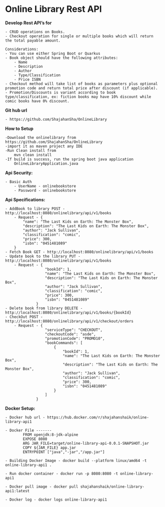 # Online Library Rest API

**Develop Rest API’s for**
 
    - CRUD operations on Books. 
    - Checkout operation for single or multiple books which will return the total payable amount.
	
    Considerations: 
    - You can use either Spring Boot or Quarkus 
    - Book object should have the following attributes: 
	    - Name 
	    - Description 
	    - Author 
	    - Type/Classification 
	    - Price ISBN 
    - Checkout method will take list of books as parameters plus optional promotion code and return total price after discount (if applicable). 
    - Promotion/Discounts is variant according to book type/classification, ex: fiction books may have 10% discount while comic books have 0% discount.	

**Git hub url**

    - https://github.com/ShajahanSha/OnlineLibrary

**How to Setup**
    
    -Download the onlinelibrary from https://github.com/ShajahanSha/OnlineLibrary
    -import it as maven project any IDE
    -Run Clean install from 
	    mvn clean install
    -If build is success, run the spring boot java application
		OnlineLibraryApplication.java
		    
**Api Security:**
    
    - Basic Auth 
	    - UserName - onlinebookstore
        - Password - onlinebookstore


**Api Specifications:**

    - AddBook to library POST - http://localhost:8080/onlinelibrary/api/v1/books
        - Request - {
            "name": "The Last Kids on Earth: The Monster Box",
            "description": "The Last Kids on Earth: The Monster Box",
            "author": "Jack Sullivan",
            "classification": "comic",
            "price": 300,
            "isbn": "0451481089"
        }
    - Fetch Book GET - http://localhost:8080/onlinelibrary/api/v1/books
    - Update book to the library PUT - http://localhost:8080/onlinelibrary/api/v1/books
        - Request - {
                      "bookId": 1,
                      "name": "The Last Kids on Earth: The Monster Box",
                      "description": "The Last Kids on Earth: The Monster Box",
                      "author": "Jack Sullivan",
                      "classification": "comic",
                      "price": 300,
                      "isbn": "0451481089"
                  }
    - Delete book from library DELETE - http://localhost:8080/onlinelibrary/api/v1/books/{bookId}
    - CheckOut POST - http://localhost:8080/onlinelibrary/api/v1/checkout/orders
        - Request - {
                      "serviceType": "CHECKOUT",
                      "checkoutCode": "asde",
                      "promotionCode": "PROMO10",
                      "bookCommands": [
                          {
                              "bookId": 1,
                              "name": "The Last Kids on Earth: The Monster Box",
                              "description": "The Last Kids on Earth: The Monster Box",
                              "author": "Jack Sullivan",
                              "classification": "comic",
                              "price": 300,
                              "isbn": "0451481089"
                          }
                      ]
                  }

**Docker Setup:**

    - Docker hub url - https://hub.docker.com/r/shajahanshaik/online-library-api1

    - Docker File -------
            FROM openjdk:8-jdk-alpine
            EXPOSE 8080
            ARG JAR_FILE=target/online-library-api-0.0.1-SNAPSHOT.jar
            COPY ${JAR_FILE} app.jar
            ENTRYPOINT ["java","-jar","/app.jar"]

    - Building Docker Image - docker build --platform linux/amd64 -t online-library-api1 .

    - Run docker container - docker run -p 8080:8080 -t online-library-api1

    - Docker pull image - docker pull shajahanshaik/online-library-api1:latest
    
    - Docker log - docker logs online-library-api1


